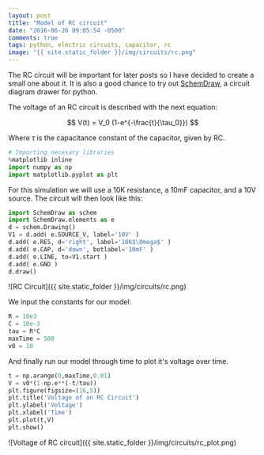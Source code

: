 ```yaml
---
layout: post
title: "Model of RC circuit"
date: "2016-06-26 09:05:54 -0500"
comments: true
tags: python, electric circuits, capacitor, rc
image: "{{ site.static_folder }}/img/circuits/rc.png"
---
```


The RC circuit will be important for later posts so I have decided to create a small one about it. It is also a good chance to try out [SchemDraw](/2016/06/26/electric-circuits-diagrams-on-python.html), a circuit diagram drawer for python.

The voltage of an RC circuit is described with the next equation:

$$ V(t) = V_0  (1-e^{-\frac{t}{\tau_0}}) $$

Where $\tau$ is the capacitance constant of the capacitor, given by RC.


```python
# Importing necesary libraries
%matplotlib inline
import numpy as np
import matplotlib.pyplot as plt
```

For this simulation we will use a 10K resistance, a 10mF capacitor, and a 10V source. The circuit will then look like this:


```python
import SchemDraw as schem
import SchemDraw.elements as e
d = schem.Drawing()
V1 = d.add( e.SOURCE_V, label='10V' )
d.add( e.RES, d='right', label='10K$\Omega$' )
d.add( e.CAP, d='down', botlabel='10mF' )
d.add( e.LINE, to=V1.start )
d.add( e.GND )
d.draw()
```


![RC Circuit]({{ site.static_folder }}/img/circuits/rc.png)


We input the constants for our model:


```python
R = 10e3
C = 10e-3
tau = R*C
maxTime = 500
v0 = 10
```

And finally run our model through time to plot it's voltage over time.


```python
t = np.arange(0,maxTime,0.01)
V = v0*(1-np.e**(-t/tau))
plt.figure(figsize=(16,5))
plt.title('Voltage of an RC Circuit')
plt.ylabel('Voltage')
plt.xlabel('Time')
plt.plot(t,V)
plt.show()
```


![Voltage of RC circuit]({{ site.static_folder }}/img/circuits/rc_plot.png)
